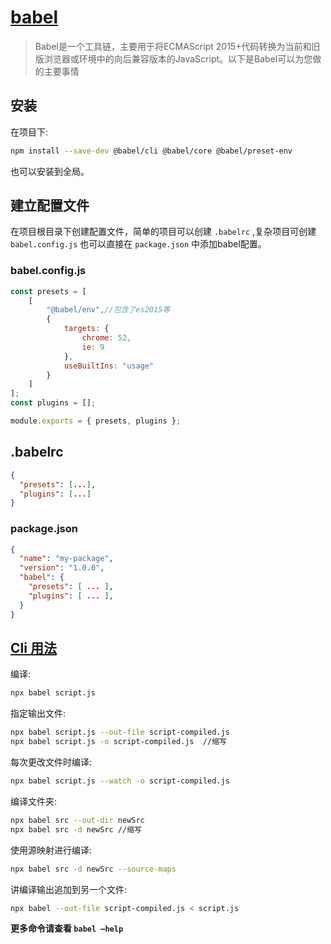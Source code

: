 # [babel](https://babeljs.io/)

> Babel是一个工具链，主要用于将ECMAScript 2015+代码转换为当前和旧版浏览器或环境中的向后兼容版本的JavaScript。以下是Babel可以为您做的主要事情



## 安装



在项目下:  

```bash
npm install --save-dev @babel/cli @babel/core @babel/preset-env
```



也可以安装到全局。  





## 建立配置文件



在项目根目录下创建配置文件，简单的项目可以创建 `.babelrc` ,复杂项目可创建 `babel.config.js` 也可以直接在 `package.json` 中添加babel配置。



### babel.config.js

```javascript
const presets = [
    [
        "@babel/env",//包含了es2015等
        {
            targets: {
                chrome: 52,
                ie: 9
            },
            useBuiltIns: "usage"
        }
    ]
];
const plugins = [];

module.exports = { presets, plugins };
```



## .babelrc

```json
{
  "presets": [...],
  "plugins": [...]
}
```



### package.json

```json
{
  "name": "my-package",
  "version": "1.0.0",
  "babel": {
    "presets": [ ... ],
    "plugins": [ ... ],
  }
}
```





## [Cli 用法](https://babeljs.io/docs/en/babel-cli#usage)



编译: 

```bash
npx babel script.js
```



指定输出文件: 

```bash
npx babel script.js --out-file script-compiled.js
npx babel script.js -o script-compiled.js  //缩写
```



每次更改文件时编译: 

```bash
npx babel script.js --watch -o script-compiled.js
```



编译文件夹: 

```bash
npx babel src --out-dir newSrc
npx babel src -d newSrc //缩写
```



使用源映射进行编译:  

```bash
npx babel src -d newSrc --source-maps
```



讲编译输出追加到另一个文件: 

```bash
npx babel --out-file script-compiled.js < script.js
```



**更多命令请查看 `babel —help`**

